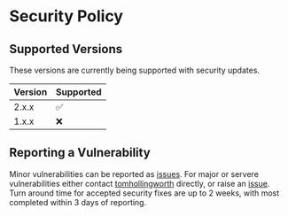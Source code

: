 # Security Policy

## Supported Versions

These versions are currently being supported with security updates.

| Version | Supported          |
| ------- | ------------------ |
| 2.x.x   | :white_check_mark: |
| 1.x.x   | :x:                |

## Reporting a Vulnerability

Minor vulnerabilities can be reported as [issues](https://github.com/libremfg/PackML-MQTT-Simulator/issues). For major or servere vulnerabilities either contact [tomhollingworth](mailto:tom@rhize.com) directly, or raise an [issue](https://github.com/libremfg/PackML-MQTT-Simulator/issues). Turn around time for accepted security fixes are up to 2 weeks, with most completed within 3 days of reporting.
